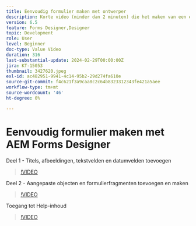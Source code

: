 ```yaml
---
title: Eenvoudig formulier maken met ontwerper
description: Korte video (minder dan 2 minuten) die het maken van een eenvoudig formulier beschrijft
version: 6.5
feature: Forms Designer,Designer
topic: Development
role: User
level: Beginner
doc-type: Value Video
duration: 316
last-substantial-update: 2024-02-29T00:00:00Z
jira: KT-15053
thumbnail: 3427620.jpeg
exl-id: ac482951-9941-4c14-95b2-29d274fa610e
source-git-commit: f4c621f3a9caa8c2c64b8323312343fe421a5aee
workflow-type: tm+mt
source-wordcount: '46'
ht-degree: 0%

---
```


# Eenvoudig formulier maken met AEM Forms Designer

Deel 1 - Titels, afbeeldingen, tekstvelden en datumvelden toevoegen

>[!VIDEO](https://video.tv.adobe.com/v/3427620/?learn=on)

Deel 2 - Aangepaste objecten en formulierfragmenten toevoegen en maken

>[!VIDEO](https://video.tv.adobe.com/v/3427621/?learn=on)

Toegang tot Help-inhoud

>[!VIDEO](https://video.tv.adobe.com/v/3427622/?learn=on)


